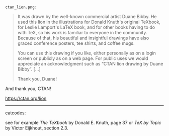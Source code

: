 `ctan_lion.png`:

> It was drawn by the well-known commercial artist Duane Bibby.
> He used this lion in the illustrations for Donald Knuth's original TeXbook,
> for Leslie Lamport's LaTeX book, and for other books having to do with TeX,
> so his work is familiar to everyone in the community.
> Because of that, his beautiful and insightful drawings have also graced
> conference posters, tee shirts, and coffee mugs.
> 
> You can use this drawing if you like, either personally as on a login screen
> or publicly as on a web page.
> For public uses we would appreciate an acknowledgment such as
> “CTAN lion drawing by Duane Bibby”.
> [...]
> 
> Thank you, Duane!

And thank you, CTAN!

https://ctan.org/lion

----------

catcodes:

see for example *The TeXbook* by Donald E. Knuth, page 37
or *TeX by Topic* by Victor Eijkhout, section 2.3.
